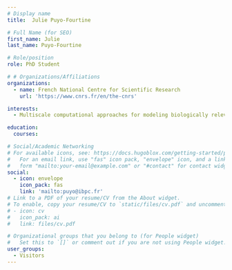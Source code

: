 ```yaml
---
# Display name
title:  Julie Puyo-Fourtine

# Full Name (for SEO)
first_name: Julie
last_name: Puyo-Fourtine

# Role/position
role: PhD Student

# # Organizations/Affiliations
organizations:
  - name: French National Centre for Scientific Research
    url: 'https://www.cnrs.fr/en/the-cnrs'

interests:
  - Multiscale computational approaches for modeling biologically relevant enzymes

education:
  courses:

# Social/Academic Networking
# For available icons, see: https://docs.hugoblox.com/getting-started/page-builder/#icons
#   For an email link, use "fas" icon pack, "envelope" icon, and a link in the
#   form "mailto:your-email@example.com" or "#contact" for contact widget.
social:
  - icon: envelope
    icon_pack: fas
    link: 'mailto:puyo@ibpc.fr'
# Link to a PDF of your resume/CV from the About widget.
# To enable, copy your resume/CV to `static/files/cv.pdf` and uncomment the lines below.
# - icon: cv
#   icon_pack: ai
#   link: files/cv.pdf

# Organizational groups that you belong to (for People widget)
#   Set this to `[]` or comment out if you are not using People widget.
user_groups:
  - Visitors
---
```


